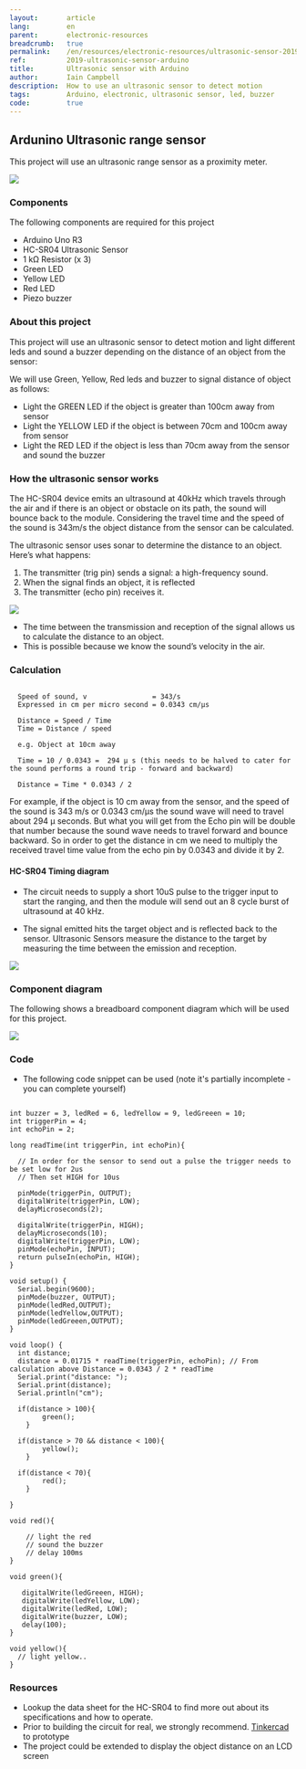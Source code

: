 ```yaml
---
layout:       article
lang:         en
parent:       electronic-resources
breadcrumb:   true
permalink:    /en/resources/electronic-resources/ultrasonic-sensor-2019
ref:          2019-ultrasonic-sensor-arduino
title:        Ultrasonic sensor with Arduino
author:       Iain Campbell
description:  How to use an ultrasonic sensor to detect motion
tags:         Arduino, electronic, ultrasonic sensor, led, buzzer
code:         true
---
```


## Ardunino Ultrasonic range sensor 

This project will use an ultrasonic range sensor as a proximity meter.

<img class="img-fluid" src="{{'assets/posts/2019-09-20-arduino-ultrasonic-sensor/ultrasonic-sensor.png' | relative_url}}"/>


### Components
The following components are required for this project
* Arduino Uno R3
* HC-SR04 Ultrasonic Sensor 
* 1 kΩ Resistor (x 3)
* Green LED
* Yellow LED
* Red LED
* Piezo buzzer

### About this project

This project will use an ultrasonic sensor to detect motion and light different leds and sound a buzzer
depending on the distance of an object from the sensor:
  
We will use Green, Yellow, Red leds and buzzer to signal distance of object as follows: 
 * Light the GREEN LED if the object is greater than 100cm away from sensor
 * Light the YELLOW LED if the object is between 70cm and  100cm away from sensor
 * Light the RED LED if the object is less than 70cm away from the sensor and sound the buzzer
 

### How the ultrasonic sensor works

The HC-SR04 device emits an ultrasound at 40kHz which travels through the air and if there is an object or obstacle on its path, the sound will bounce back to the module. 
Considering the travel time and the speed of the sound is 343m/s the object distance from the sensor can be calculated.

The ultrasonic sensor uses sonar to determine the distance to an object. Here’s what happens:
1. The transmitter (trig pin) sends a signal: a high-frequency sound.
2. When the signal finds an object, it is reflected 
3. The transmitter (echo pin) receives it.

<img class="img-fluid" src="{{'assets/posts/2019-09-20-arduino-ultrasonic-sensor/ultrasonic-sensors-operation.png' | relative_url}}"/>

* The time between the transmission and reception of the signal allows us to calculate the distance to an object. 
* This is possible because we know the sound’s velocity in the air.



### Calculation

```text
  
  Speed of sound, v                = 343/s 
  Expressed in cm per micro second = 0.0343 cm/µs
 
  Distance = Speed / Time
  Time = Distance / speed
      
  e.g. Object at 10cm away
  
  Time = 10 / 0.0343 =  294 µ s (this needs to be halved to cater for the sound performs a round trip - forward and backward) 
  
  Distance = Time * 0.0343 / 2

```

   For example, if the object is 10 cm away from the sensor, and the speed of the sound is 343 m/s or 0.0343 cm/µs the sound wave will need to travel about 294 µ seconds. 
   But what you will get from the Echo pin will be double that number because the sound wave needs to travel forward and bounce backward.  So in order to get the distance in cm we need to multiply the received travel time value from the echo pin by 0.0343 and divide it by 2.


#### HC-SR04 Timing diagram

* The circuit needs to supply a short 10uS pulse to the trigger input to start the ranging, and then the module will send out
an 8 cycle burst of ultrasound at 40 kHz.

* The signal emitted hits the target object and is reflected back to the sensor. Ultrasonic Sensors measure the distance to the target by measuring the time between the emission and reception.


<img class="img-fluid" src="{{'assets/posts/2019-09-20-arduino-ultrasonic-sensor/ultrasonic-timing-diagram.png' | relative_url}}"/>



### Component diagram

The following shows a breadboard component diagram which will be used for this project.

<img class="img-fluid" src="{{'assets/posts/2019-09-20-arduino-ultrasonic-sensor/ultrasonic-range-sensor.png' | relative_url}}"/>


### Code

* The following code snippet can be used  (note it's partially incomplete - you can complete yourself)

```

int buzzer = 3, ledRed = 6, ledYellow = 9, ledGreeen = 10;
int triggerPin = 4;
int echoPin = 2;

long readTime(int triggerPin, int echoPin){
  
  // In order for the sensor to send out a pulse the trigger needs to be set low for 2us
  // Then set HIGH for 10us
     
  pinMode(triggerPin, OUTPUT);
  digitalWrite(triggerPin, LOW); 
  delayMicroseconds(2); 

  digitalWrite(triggerPin, HIGH); 
  delayMicroseconds(10); 
  digitalWrite(triggerPin, LOW); 
  pinMode(echoPin, INPUT); 
  return pulseIn(echoPin, HIGH);
}

void setup() {
  Serial.begin(9600);
  pinMode(buzzer, OUTPUT); 
  pinMode(ledRed,OUTPUT); 
  pinMode(ledYellow,OUTPUT); 
  pinMode(ledGreeen,OUTPUT);
}

void loop() {
  int distance; 
  distance = 0.01715 * readTime(triggerPin, echoPin); // From calculation above Distance = 0.0343 / 2 * readTime
  Serial.print("distance: "); 
  Serial.print(distance);
  Serial.println("cm"); 
  
  if(distance > 100){
    	green(); 
    }
  
  if(distance > 70 && distance < 100){
    	yellow(); 
    }
  
  if(distance < 70){
    	red(); 
    }
  
}

void red(){

    // light the red
    // sound the buzzer 
    // delay 100ms
}

void green(){

   digitalWrite(ledGreeen, HIGH);
   digitalWrite(ledYellow, LOW); 
   digitalWrite(ledRed, LOW); 
   digitalWrite(buzzer, LOW);
   delay(100);
}

void yellow(){
  // light yellow..
}

```


### Resources
* Lookup the data sheet for the HC-SR04 to find more out about its specifications and how to operate.
* Prior to building the circuit for real, we strongly recommend. [Tinkercad](http://tinkercad.com) to prototype
* The project could be extended to display the object distance on an LCD screen
